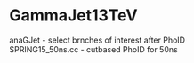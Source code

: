 # GammaJet13TeV
anaGJet - select brnches of interest after PhoID <br>
SPRING15_50ns.cc - cutbased PhoID for 50ns 
